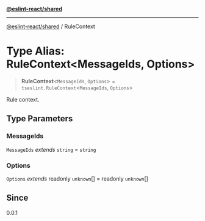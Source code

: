 [**@eslint-react/shared**](../README.md)

***

[@eslint-react/shared](../README.md) / RuleContext

# Type Alias: RuleContext\<MessageIds, Options\>

> **RuleContext**\<`MessageIds`, `Options`\> = `tseslint.RuleContext`\<`MessageIds`, `Options`\>

Rule context.

## Type Parameters

### MessageIds

`MessageIds` *extends* `string` = `string`

### Options

`Options` *extends* readonly `unknown`[] = readonly `unknown`[]

## Since

0.0.1
